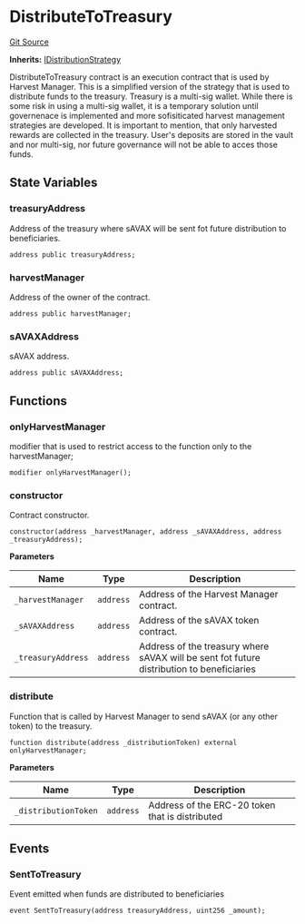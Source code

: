 # DistributeToTreasury
[Git Source](https://github.com/Stake-for-Ukraine/sfu-savax/blob/4abe733a8bb81cbd2da7e5ae098ba601cebf8962/src/strategies/TempStrat.sol)

**Inherits:**
[IDistributionStrategy](/src/interfaces/IDistributionStrategy.sol/contract.IDistributionStrategy.md)

DistributeToTreasury contract is an execution contract that is used by Harvest Manager.
This is a simplified version of the strategy that is used to distribute funds to the treasury. Treasury is a multi-sig wallet.
While there is some risk in using a multi-sig wallet, it is a temporary solution until governenace is implemented
and more sofisiticated harvest management strategies are developed. It is important to mention, that only harvested
rewards are collected in the treasury. User's deposits are stored in the vault and nor multi-sig,
nor future governance will not be able to acces those funds.


## State Variables
### treasuryAddress
Address of the treasury where sAVAX will be sent fot future distribution to beneficiaries.


```solidity
address public treasuryAddress;
```


### harvestManager
Address of the owner of the contract.


```solidity
address public harvestManager;
```


### sAVAXAddress
sAVAX address.


```solidity
address public sAVAXAddress;
```


## Functions
### onlyHarvestManager

modifier that is used to restrict access to the function only to the harvestManager;


```solidity
modifier onlyHarvestManager();
```

### constructor

Contract constructor.


```solidity
constructor(address _harvestManager, address _sAVAXAddress, address _treasuryAddress);
```
**Parameters**

|Name|Type|Description|
|----|----|-----------|
|`_harvestManager`|`address`|Address of the Harvest Manager contract.|
|`_sAVAXAddress`|`address`|Address of the sAVAX token contract.|
|`_treasuryAddress`|`address`|Address of the treasury where sAVAX will be sent fot future distribution to beneficiaries|


### distribute

Function that is called by Harvest Manager to send sAVAX (or any other token) to the treasury.


```solidity
function distribute(address _distributionToken) external onlyHarvestManager;
```
**Parameters**

|Name|Type|Description|
|----|----|-----------|
|`_distributionToken`|`address`|Address of the ERC-20 token that is distributed|


## Events
### SentToTreasury
Event emitted when funds are distributed to beneficiaries


```solidity
event SentToTreasury(address treasuryAddress, uint256 _amount);
```

